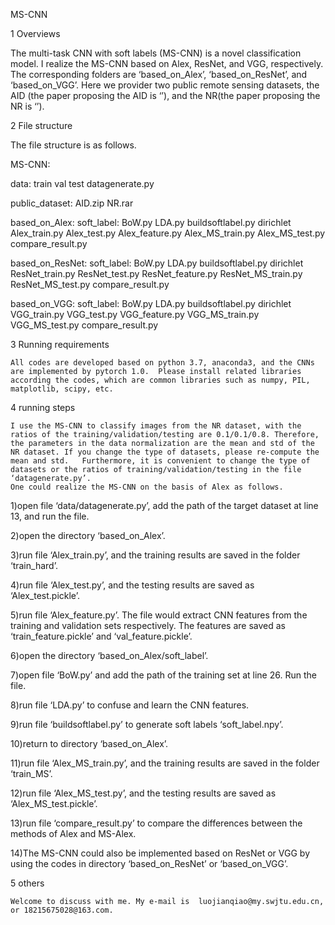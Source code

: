 MS-CNN

1 Overviews

The multi-task CNN with soft labels (MS-CNN) is a novel classification model. I realize the MS-CNN based on  Alex, ResNet, and VGG, respectively. The corresponding folders are ‘based_on_Alex’, ‘based_on_ResNet’, and ‘based_on_VGG’. Here we provider two public remote sensing datasets, the AID (the paper proposing the AID is ‘’), and the NR(the paper proposing the NR is ‘’).



2 File structure

The file structure is as follows.

MS-CNN:
  
  data:
      train
		  val
		  test
		  datagenerate.py
  
  public_dataset:
      AID.zip
  		NR.rar
 
 based_on_Alex:
      soft_label:
				    BoW.py
				    LDA.py
				    buildsoftlabel.py
				    dirichlet
		  Alex_train.py
		  Alex_test.py
		  Alex_feature.py
		  Alex_MS_train.py
		  Alex_MS_test.py
		  compare_result.py
	
  based_on_ResNet:
		  soft_label:
				    BoW.py
				    LDA.py
				    buildsoftlabel.py
				    dirichlet
		  ResNet_train.py
		  ResNet_test.py
		  ResNet_feature.py
		  ResNet_MS_train.py
		  ResNet_MS_test.py
		  compare_result.py
	
  based_on_VGG:
		  soft_label:
				    BoW.py
				    LDA.py
				    buildsoftlabel.py
				    dirichlet
		  VGG_train.py
		  VGG_test.py
		  VGG_feature.py
		  VGG_MS_train.py
		  VGG_MS_test.py
		  compare_result.py
      
      
3 Running requirements

    All codes are developed based on python 3.7, anaconda3, and the CNNs are implemented by pytorch 1.0.  Please install related libraries according the codes, which are common libraries such as numpy, PIL, matplotlib, scipy, etc.
    

4 running steps

    I use the MS-CNN to classify images from the NR dataset, with the ratios of the training/validation/testing are 0.1/0.1/0.8. Therefore, the parameters in the data normalization are the mean and std of the NR dataset. If you change the type of datasets, please re-compute the mean and std.   Furthermore, it is convenient to change the type of datasets or the ratios of training/validation/testing in the file ‘datagenerate.py’. 
    One could realize the MS-CNN on the basis of Alex as follows.
    
1)open file ‘data/datagenerate.py’, add the path of the target dataset at line 13, and run the file.

2)open the directory ‘based_on_Alex’.

3)run file ‘Alex_train.py’, and the training results are saved in the folder ‘train_hard’.

4)run file ‘Alex_test.py’, and the testing results are saved as ‘Alex_test.pickle’.

5)run file ‘Alex_feature.py’. The file would extract CNN features from the training and validation sets respectively. The features are saved as ‘train_feature.pickle’ and ‘val_feature.pickle’.

6)open the directory ‘based_on_Alex/soft_label’.

7)open file ‘BoW.py’ and add the path of the training set at line 26. Run the file.

8)run file ‘LDA.py’ to confuse and learn the CNN features.

9)run file ‘buildsoftlabel.py’ to generate soft labels ‘soft_label.npy’.

10)return to directory ‘based_on_Alex’.

11)run file ‘Alex_MS_train.py’, and the training results are saved in the folder ‘train_MS’.

12)run file ‘Alex_MS_test.py’, and the testing results are saved as ‘Alex_MS_test.pickle’.

13)run file ‘compare_result.py’ to compare the differences between the methods of Alex and MS-Alex.

14)The MS-CNN could also be implemented based on ResNet or VGG by using the codes in directory ‘based_on_ResNet’ or ‘based_on_VGG’.


5 others

    Welcome to discuss with me. My e-mail is  luojianqiao@my.swjtu.edu.cn, or 18215675028@163.com.
    
    
  
  
  
